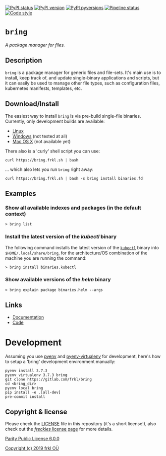 [![PyPI status](https://img.shields.io/pypi/status/bring.svg)](https://pypi.python.org/pypi/bring/)
[![PyPI version](https://img.shields.io/pypi/v/bring.svg)](https://pypi.python.org/pypi/bring/)
[![PyPI pyversions](https://img.shields.io/pypi/pyversions/bring.svg)](https://pypi.python.org/pypi/bring/)
[![Pipeline status](https://gitlab.com/frkl/bring/badges/develop/pipeline.svg)](https://gitlab.com/frkl/bring/pipelines)
[![Code style](https://img.shields.io/badge/code%20style-black-000000.svg)](https://github.com/ambv/black)

# ``bring``

*A package manager for files.*

## Description

`bring` is a package manager for generic files and file-sets. It's main use is to install, keep track of, and update single-binary applications and scripts, but it can easily be used to manage other file types, such as configuration files, kubernetes manifests, templates, etc.


## Download/Install

The easiest way to install `bring` is via pre-build single-file binaries. Currently, only development builds are available:

 - [Linux](https://s3-eu-west-1.amazonaws.com/dev.dl.frkl.io/linux-gnu/bring)
 - [Windows](https://s3-eu-west-1.amazonaws.com/dev.dl.frkl.io/windows/bring.exe)  (not tested at all)
 - [Mac OS X](https://s3-eu-west-1.amazonaws.com/dev.dl.frkl.io/darwin/bring)  (not available yet)

There also is a 'curly' shell script you can use:

    curl https://bring.frkl.sh | bash

... which also lets you run `bring` right away:

    curl https://bring.frkl.sh | bash -s bring install binaries.fd

## Examples

### Show all available indexes and packages (in the default context)

    > bring list

### Install the latest version of the *kubectl* binary

The following command installs the latest version of the [``kubectl``](https://kubernetes.io/docs/tasks/tools/install-kubectl/) binary into ``$HOME/.local/share/bring``, for the architecture/OS combination of the machine you are running the command:

    > bring install binaries.kubectl

### Show available versions of the *helm* binary

    > bring explain package binaries.helm --args


## Links

 - [Documentation](https://bring.frkl.io)
 - [Code](https://gitlab.com/frkl/bring)

# Development

Assuming you use [pyenv](https://github.com/pyenv/pyenv) and [pyenv-virtualenv](https://github.com/pyenv/pyenv-virtualenv) for development, here's how to setup a 'bring' development environment manually:

    pyenv install 3.7.3
    pyenv virtualenv 3.7.3 bring
    git clone https://gitlab.com/frkl/bring
    cd <bring_dir>
    pyenv local bring
    pip install -e .[all-dev]
    pre-commit install


## Copyright & license

Please check the [LICENSE](/LICENSE) file in this repository (it's a short license!), also check out the [*freckles* license page](https://freckles.io/license) for more details.

[Parity Public License 6.0.0](https://licensezero.com/licenses/parity)

[Copyright (c) 2019 frkl OÜ](https://frkl.io)
